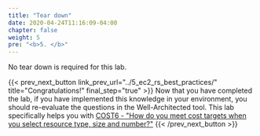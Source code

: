 ```yaml
---
title: "Tear down"
date: 2020-04-24T11:16:09-04:00
chapter: false
weight: 5
pre: "<b>5. </b>"
---
```


No tear down is required for this lab.



{{< prev_next_button link_prev_url="../5_ec2_rs_best_practices/"  title="Congratulations!" final_step="true" >}}
Now that you have completed the lab, if you have implemented this knowledge in your environment,
you should re-evaluate the questions in the Well-Architected tool. This lab specifically helps you with
[COST6 - "How do you meet cost targets when you select resource type, size and number?"](https://docs.aws.amazon.com/wellarchitected/latest/framework/a-cost-effective-resources.html)
{{< /prev_next_button >}}
